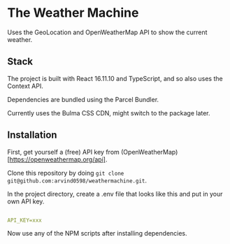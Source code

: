 
# The Weather Machine

  

Uses the GeoLocation and OpenWeatherMap API to show the current weather.

  

## Stack

  

The project is built with React 16.11.10 and TypeScript, and so also uses the Context API.

Dependencies are bundled using the Parcel Bundler.

Currently uses the Bulma CSS CDN, might switch to the package later.

  

## Installation

  

First, get yourself a (free) API key from (OpenWeatherMap)[https://openweathermap.org/api].

Clone this repository by doing ```git clone git@github.com:arvind0598/weathermachine.git```.

In the project directory, create a .env file that looks like this and put in your own API key.

  

```yaml

API_KEY=xxx

```



Now use any of the NPM scripts after installing dependencies.
